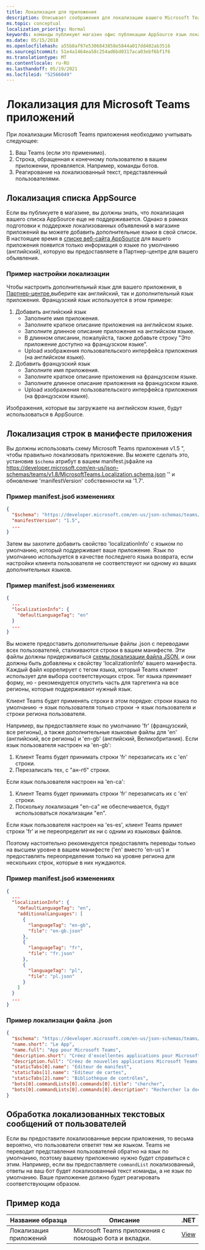 ```yaml
---
title: Локализация для приложения
description: Описывает соображения для локализации вашего Microsoft Teams приложения.
ms.topic: conceptual
localization_priority: Normal
keywords: команды публикуют магазин офис публикации AppSource язык локализации
ms.date: 05/15/2018
ms.openlocfilehash: a55b8af97e5306843858e5844a017dd402ab3516
ms.sourcegitcommit: 51e4a1464ea58c254ad6bd0317aca03ebf6bf1f6
ms.translationtype: MT
ms.contentlocale: ru-RU
ms.lasthandoff: 05/19/2021
ms.locfileid: "52566049"
---
```

# <a name="localization-for-microsoft-teams-apps"></a>Локализация для Microsoft Teams приложений

При локализации Microsoft Teams приложения необходимо учитывать следующее:

1. Ваш Teams (если это применимо).
1. Строка, обращенная к конечному пользователю в вашем приложении, проявляется. Например, команды ботов.
1. Реагирование на локализованный текст, представленный пользователями.

## <a name="localizing-your-appsource-listing"></a>Локализация списка AppSource

Если вы публикуете в магазине, вы должны знать, что локализация вашего списка AppSource еще не поддерживается. Однако в рамках подготовки к поддержке локализованных объявлений в магазине приложений вы можете добавить дополнительные языки в свой список. В настоящее время в [списке веб-сайта AppSource](https://appsource.microsoft.com/marketplace/apps?product=office%3Bteams&page=1) для вашего приложения появится только информация о языке по умолчанию (английский), которую вы предоставляете в Партнер-центре для вашего объявления. [](/office/dev/store/submit-to-appsource-via-partner-center)

### <a name="example-of-configuring-localization"></a>Пример настройки локализации

Чтобы настроить дополнительный язык для вашего приложения, в [Партнер-центре,](/office/dev/store/submit-to-appsource-via-partner-center)выберите как английский, так и дополнительный язык приложения. Французский язык используется в этом примере:

1. Добавить английский язык
    * Заполните имя приложения.
    * Заполните краткое описание приложения на английском языке.
    * Заполните длинное описание приложения на английском языке.
    * В длинном описании, пожалуйста, также добавьте строку "Это приложение доступно на французском языке".
    * Upload изображения пользовательского интерфейса приложения (на английском языке).
2. Добавить французский язык
    * Заполните имя приложения.
    * Заполните краткое описание приложения на французском языке.
    * Заполните длинное описание приложения на французском языке.
    * Upload изображения пользовательского интерфейса приложения (на французском языке).

Изображения, которые вы загружаете на английском языке, будут использоваться в AppSource.

## <a name="localizing-the-strings-in-your-app-manifest"></a>Локализация строк в манифесте приложения

Вы должны использовать схему Microsoft Teams приложения v1.5 ", чтобы правильно локализовать приложение. Вы можете сделать это, установив `$schema` атрибут в вашем manifest.jsфайле на https://developer.microsoft.com/en-us/json-schemas/teams/v1.8/MicrosoftTeams.Localization.schema.json '' и обновление 'manifestVersion' собственности на '1.7'.

### <a name="example-manifestjson-change"></a>Пример manifest.jsоб изменениях

```json
{
  "$schema": "https://developer.microsoft.com/en-us/json-schemas/teams/v1.8/MicrosoftTeams.Localization.schema.json",
  "manifestVersion": "1.5",
  ...
}
```

Затем вы захотите добавить свойство 'localizationInfo' с языком по умолчанию, который поддерживает ваше приложение. Язык по умолчанию используется в качестве последнего языка возврата, если настройки клиента пользователя не соответствуют ни одному из ваших дополнительных языков.

### <a name="example-manifestjson-change"></a>Пример manifest.jsоб изменениях

```json
{
  ...
  "localizationInfo": {
    "defaultLanguageTag": "en"
  }
  ...
}
```

Вы можете предоставить дополнительные файлы .json с переводами всех пользователей, сталкиваются строки в вашем манифесте. Эти файлы должны придерживаться [схемы локализации файла JSON,](../../resources/schema/localization-schema.md) и они должны быть добавлены к свойству 'localizationInfo' вашего манифеста. Каждый файл коррелирует с тегом языка, который Teams клиент использует для выбора соответствующих строк. Тег языка принимает форму, но <language> - <region> рекомендуется опустить часть для <region> таргетинга на все регионы, которые поддерживают нужный язык.

Клиент Teams будет применять строки в этом порядке: строки языка по умолчанию -> язык пользователя только строки -> язык пользователя и строки региона пользователя.

Например, вы предоставляете язык по умолчанию 'fr' (французский, все регионы), а также дополнительные языковые файлы для 'en' (английский, все регионы) и 'en-gb' (английский, Великобритания). Если язык пользователя настроен на 'en-gb':

1. Клиент Teams будет принимать строки 'fr' перезаписать их с 'en' строки.
2. Перезаписать тех, с "ан-гб" строки.

Если язык пользователя настроен на 'en-ca': 

1. Клиент Teams будет принимать строки 'fr' перезаписать их с 'en' строки.
2. Поскольку локализация "en-ca" не обеспечивается, будут использоваться локализации "en".

Если язык пользователя настроен на 'es-es', клиент Teams примет строки 'fr' и не переопределит их ни с одним из языковых файлов.

Поэтому настоятельно рекомендуется предоставлять переводы только на высшем уровне в вашем манифесте ('en' вместо 'en-us') и предоставлять переопределения только на уровне региона для нескольких строк, которые в них нуждаются.

### <a name="example-manifestjson-change"></a>Пример manifest.jsоб изменениях

```json
{
  ...
  "localizationInfo": {
    "defaultLanguageTag": "en",
    "additionalLanguages": [
      {
        "languageTag": "en-gb",
        "file": "en-gb.json"
      },
      {
        "languageTag": "fr",
        "file": "fr.json"
      },
      {
        "languageTag": "pl",
        "file": "pl.json"
      }
    ]
  }
  ...
}
```

### <a name="example-localization-json-file"></a>Пример локализации файла .json

```json
{
  "$schema": "https://developer.microsoft.com/en-us/json-schemas/teams/v1.8/MicrosoftTeams.Localization.schema.json",
  "name.short": "Le App",
  "name.full": "App pour Microsoft Teams",
  "description.short": "Créez d'excellentes applications pour Microsoft Teams avec App.",
  "description.full": "Créez de nouvelles applications Microsoft Teams, concevez et prévisualisez des cartes bot, et explorez la documentation avec App.",
  "staticTabs[0].name": "Editeur de manifest",
  "staticTabs[1].name": "Editeur de cartes",
  "staticTabs[2].name": "Bibliothèque de contrôles",
  "bots[0].commandLists[0].commands[0].title": "chercher",
  "bots[0].commandLists[0].commands[0].description": "Rechercher la documentation Teams pertinente"
}
```

## <a name="handling-localized-text-submissions-from-your-users"></a>Обработка локализованных текстовых сообщений от пользователей

Если вы предоставите локализованные версии приложения, то весьма вероятно, что пользователи ответят тем же языком. Teams не переводит представления пользователей обратно на язык по умолчанию, поэтому вашему приложению нужно будет справиться с этим. Например, если вы предоставляете `commandList` локализованный, ответы на ваш бот будет локализованный текст команды, а не язык по умолчанию. Ваше приложение должно будет реагировать соответствующим образом.

## <a name="code-sample"></a>Пример кода

| Название образца | Описание | .NET |
|-------------|-------------|------|
| Локализация приложений | Microsoft Teams приложения с помощью бота и вкладки. | [View](https://github.com/OfficeDev/Microsoft-Teams-Samples/tree/main/samples/app-localization/csharp) |


